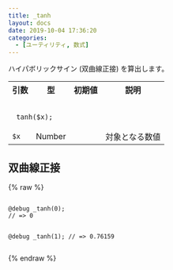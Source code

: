 ```yaml
---
title: _tanh
layout: docs
date: 2019-10-04 17:36:20
categories:
  - [ユーティリティ, 数式]
---
```


ハイパボリックサイン (双曲線正接) を算出します。

<table>
  <tr>
    <th>引数</th>
    <th>型</th>
    <th>初期値</th>
    <th>説明</th>
  </tr>
  <tr>
    <td colspan="4">
      <pre class="language-scss"><code>
_tanh($x);
</code></pre>
    </td>
  </tr>
  <tr>
    <td><code>$x</code></td>
    <td>Number</td>
    <td></td>
    <td>対象となる数値</td>
  </tr>
</table>

## 双曲線正接

<div class="c demo">
  <div class="code">
    {% raw %}
      <pre class="language-scss"><code>
@debug _tanh(0);
// => 0

@debug _tanh(1);
// => 0.76159
</code></pre>
    {% endraw %}
  </div>
</div>